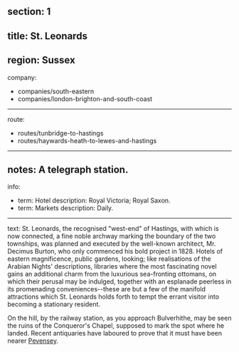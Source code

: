 section: 1
----
title: St. Leonards
----
region: Sussex
----
company:
- companies/south-eastern
- companies/london-brighton-and-south-coast
----
route:
- routes/tunbridge-to-hastings
- routes/haywards-heath-to-lewes-and-hastings
----
notes: A telegraph station.
----
info:
- term: Hotel
  description: Royal Victoria; Royal Saxon.
- term: Markets
  description: Daily.
----
text: St. Leonards, the recognised "west-end" of Hastings, with which is now connected, a fine noble archway marking the boundary of the two townships, was planned and executed by the well-known architect, Mr. Decimus Burton, who only commenced his bold project in 1828. Hotels of eastern magnificence, public gardens, looking; like realisations of the Arabian Nights' descriptions, libraries where the most fascinating novel gains an additional charm from the luxurious sea-fronting ottomans, on which their perusal may be indulged, together with an esplanade peerless in its promenading conveniences--these are but a few of the manifold attractions which St. Leonards holds forth to tempt the errant visitor into becoming a stationary resident.

On the hill, by the railway station, as you approach Bulverhithe, may be seen the ruins of the Conqueror's Chapel, supposed to mark the spot where he landed. Recent antiquaries have laboured to prove that it must have been nearer [Pevensey](/stations/pevensey).
